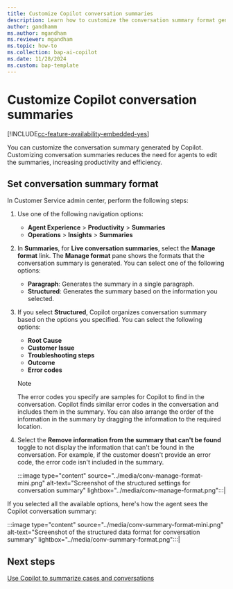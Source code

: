 ```yaml
---
title: Customize Copilot conversation summaries
description: Learn how to customize the conversation summary format generated by Copilot. 
author: gandhamm 
ms.author: mgandham 
ms.reviewer: mgandham
ms.topic: how-to 
ms.collection: bap-ai-copilot
ms.date: 11/28/2024
ms.custom: bap-template 
---
```


# Customize Copilot conversation summaries

[!INCLUDE[cc-feature-availability-embedded-yes](../includes/cc-feature-availability-embedded-yes.md)]

You can customize the conversation summary generated by Copilot. Customizing conversation summaries reduces the need for agents to edit the summaries, increasing productivity and efficiency. 

## Set conversation summary format

In Customer Service admin center, perform the following steps:

1. Use one of the following navigation options: 
    - **Agent Experience** > **Productivity** > **Summaries**
    - **Operations** > **Insights** > **Summaries**
1. In **Summaries**, for **Live conversation summaries**, select the **Manage format** link. The **Manage format** pane shows the formats that the conversation summary is generated. You can select one of the following options: 
   - **Paragraph**:  Generates the summary in a single paragraph.
   - **Structured**: Generates the summary based on the information you selected.
1. If you select **Structured**, Copilot organizes conversation summary based on the options you specified. You can select the following options:
   - **Root Cause**
   - **Customer Issue**
   - **Troubleshooting steps**
   - **Outcome**
   - **Error codes**
   > [!NOTE]
   > The error codes you specify are samples for Copilot to find in the conversation. Copilot finds similar error codes in the conversation and includes them in the summary.
   You can also arrange the order of the information in the summary by dragging the information to the required location.
1. Select the **Remove information from the summary that can't be found** toggle to not display the information that can't be found in the conversation. For example, if the customer doesn't provide an error code, the error code isn't included in the summary. 

     :::image type="content" source="../media/conv-manage-format-mini.png" alt-text="Screenshot of the structured settings for conversation summary" lightbox="../media/conv-manage-format.png":::|

 If you selected all the available options, here's how the agent sees the Copilot conversation summary:

   :::image type="content" source="../media/conv-summary-format-mini.png" alt-text="Screenshot of the structured data format for conversation summary" lightbox="../media/conv-summary-format.png":::|


## Next steps

[Use Copilot to summarize cases and conversations](../use/copilot-use-summary.md)
